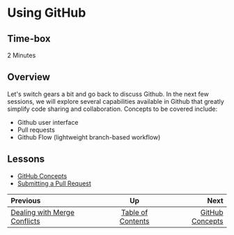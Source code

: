 # Using GitHub


## Time-box

2 Minutes


## Overview

Let's switch gears a bit and go back to discuss Github. In the next few sessions, we will explore several capabilities available in Github that greatly simplify code sharing and collaboration. Concepts to be covered include:

* Github user interface
* Pull requests
* Github Flow (lightweight branch-based workflow)


## Lessons

* [GitHub Concepts](./github_concepts.md)
* [Submitting a Pull Request](./github_submit_pull_request.md)

| Previous | Up | Next |
|:---------|:---:|-----:|
| [Dealing with Merge Conflicts](./git_merge_conflicts.md) | [Table of Contents](./README.md) | [GitHub Concepts](./github_concepts.md) |
